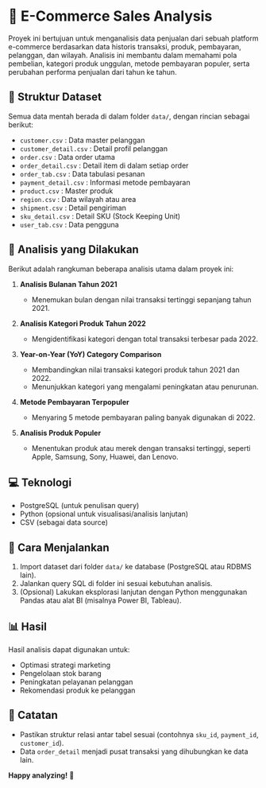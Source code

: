 # 🛒 E-Commerce Sales Analysis

Proyek ini bertujuan untuk menganalisis data penjualan dari sebuah platform e-commerce berdasarkan data historis transaksi, produk, pembayaran, pelanggan, dan wilayah. Analisis ini membantu dalam memahami pola pembelian, kategori produk unggulan, metode pembayaran populer, serta perubahan performa penjualan dari tahun ke tahun.

## 📁 Struktur Dataset

Semua data mentah berada di dalam folder `data/`, dengan rincian sebagai berikut:

- `customer.csv` : Data master pelanggan
- `customer_detail.csv` : Detail profil pelanggan
- `order.csv` : Data order utama
- `order_detail.csv` : Detail item di dalam setiap order
- `order_tab.csv` : Data tabulasi pesanan
- `payment_detail.csv` : Informasi metode pembayaran
- `product.csv` : Master produk
- `region.csv` : Data wilayah atau area
- `shipment.csv` : Detail pengiriman
- `sku_detail.csv` : Detail SKU (Stock Keeping Unit)
- `user_tab.csv` : Data pengguna

## 📝 Analisis yang Dilakukan

Berikut adalah rangkuman beberapa analisis utama dalam proyek ini:

1. **Analisis Bulanan Tahun 2021**
   - Menemukan bulan dengan nilai transaksi tertinggi sepanjang tahun 2021.

2. **Analisis Kategori Produk Tahun 2022**
   - Mengidentifikasi kategori dengan total transaksi terbesar pada 2022.

3. **Year-on-Year (YoY) Category Comparison**
   - Membandingkan nilai transaksi kategori produk tahun 2021 dan 2022.
   - Menunjukkan kategori yang mengalami peningkatan atau penurunan.

4. **Metode Pembayaran Terpopuler**
   - Menyaring 5 metode pembayaran paling banyak digunakan di 2022.

5. **Analisis Produk Populer**
   - Menentukan produk atau merek dengan transaksi tertinggi, seperti Apple, Samsung, Sony, Huawei, dan Lenovo.

## 💻 Teknologi

- PostgreSQL (untuk penulisan query)
- Python (opsional untuk visualisasi/analisis lanjutan)
- CSV (sebagai data source)

## 🚀 Cara Menjalankan

1. Import dataset dari folder `data/` ke database (PostgreSQL atau RDBMS lain).
2. Jalankan query SQL di folder ini sesuai kebutuhan analisis.
3. (Opsional) Lakukan eksplorasi lanjutan dengan Python menggunakan Pandas atau alat BI (misalnya Power BI, Tableau).

## 📊 Hasil

Hasil analisis dapat digunakan untuk:
- Optimasi strategi marketing
- Pengelolaan stok barang
- Peningkatan pelayanan pelanggan
- Rekomendasi produk ke pelanggan

## 📌 Catatan

- Pastikan struktur relasi antar tabel sesuai (contohnya `sku_id`, `payment_id`, `customer_id`).
- Data `order_detail` menjadi pusat transaksi yang dihubungkan ke data lain.

**Happy analyzing!** 🚀
